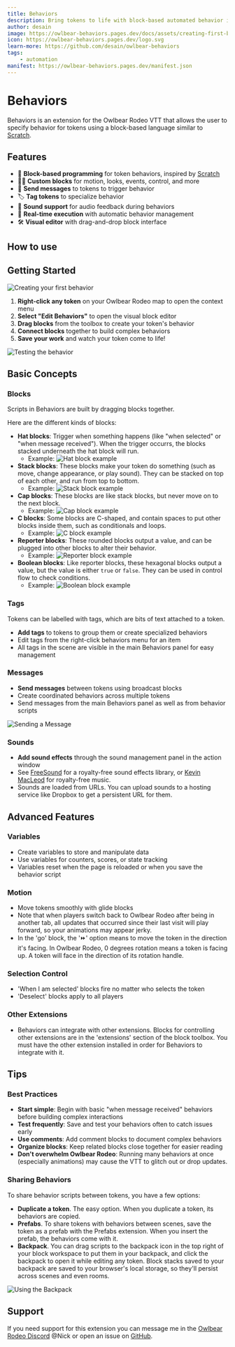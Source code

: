 ```yaml
---
title: Behaviors
description: Bring tokens to life with block-based automated behavior inspired by Scratch.
author: desain
image: https://owlbear-behaviors.pages.dev/docs/assets/creating-first-behavior.gif
icon: https://owlbear-behaviors.pages.dev/logo.svg
learn-more: https://github.com/desain/owlbear-behaviors
tags:
    - automation
manifest: https://owlbear-behaviors.pages.dev/manifest.json
---
```


# Behaviors

Behaviors is an extension for the Owlbear Rodeo VTT that allows the user to specify behavior for tokens using a block-based language similar to [Scratch](https://scratch.mit.edu/).

## Features

-   🧩 **Block-based programming** for token behaviors, inspired by [Scratch](https://scratch.mit.edu/)
-   🏃‍♂️ **Custom blocks** for motion, looks, events, control, and more
-   💌 **Send messages** to tokens to trigger behavior
-   🏷️ **Tag tokens** to specialize behavior
-   🎵 **Sound support** for audio feedback during behaviors
-   🔄 **Real-time execution** with automatic behavior management
-   🛠️ **Visual editor** with drag-and-drop block interface

## How to use

## Getting Started

![Creating your first behavior](https://owlbear-behaviors.pages.dev/docs/assets/creating-first-behavior.gif)

1. **Right-click any token** on your Owlbear Rodeo map to open the context menu
2. **Select "Edit Behaviors"** to open the visual block editor
3. **Drag blocks** from the toolbox to create your token's behavior
4. **Connect blocks** together to build complex behaviors
5. **Save your work** and watch your token come to life!

![Testing the behavior](https://owlbear-behaviors.pages.dev/docs/assets/testing-behavior.gif)

## Basic Concepts

### Blocks

Scripts in Behaviors are built by dragging blocks together.

Here are the different kinds of blocks:

-   **Hat blocks**: Trigger when something happens (like "when selected" or "when message received"). When the trigger occurrs, the blocks stacked underneath the hat block will run.
    -   Example: ![Hat block example](https://owlbear-behaviors.pages.dev/docs/assets/hat-block-example.svg)
-   **Stack blocks**: These blocks make your token do something (such as move, change appearance, or play sound). They can be stacked on top of each other, and run from top to bottom.
    -   Example: ![Stack block example](https://owlbear-behaviors.pages.dev/docs/assets/stack-block-example.svg)
-   **Cap blocks**: These blocks are like stack blocks, but never move on to the next block.
    -   Example: ![Cap block example](https://owlbear-behaviors.pages.dev/docs/assets/cap-block-example.svg)
-   **C blocks**: Some blocks are C-shaped, and contain spaces to put other blocks inside them, such as conditionals and loops.
    -   Example: ![C block example](https://owlbear-behaviors.pages.dev/docs/assets/c-block-example.svg)
-   **Reporter blocks**: These rounded blocks output a value, and can be plugged into other blocks to alter their behavior.
    -   Example: ![Reporter block example](https://owlbear-behaviors.pages.dev/docs/assets/reporter-block-example.svg)
-   **Boolean blocks**: Like reporter blocks, these hexagonal blocks output a value, but the value is either `true` or `false`. They can be used in control flow to check conditions.
    -   Example: ![Boolean block example](https://owlbear-behaviors.pages.dev/docs/assets/boolean-block-example.svg)

### Tags

Tokens can be labelled with tags, which are bits of text attached to a token.

-   **Add tags** to tokens to group them or create specialized behaviors
-   Edit tags from the right-click behaviors menu for an item
-   All tags in the scene are visible in the main Behaviors panel for easy management

### Messages

-   **Send messages** between tokens using broadcast blocks
-   Create coordinated behaviors across multiple tokens
-   Send messages from the main Behaviors panel as well as from behavior scripts

![Sending a Message](https://owlbear-behaviors.pages.dev/docs/assets/sending-message.gif)

### Sounds

-   **Add sound effects** through the sound management panel in the action window
-   See [FreeSound](https://freesound.org/) for a royalty-free sound effects library, or [Kevin MacLeod](https://incompetech.com/music/royalty-free/music.html) for royalty-free music.
-   Sounds are loaded from URLs. You can upload sounds to a hosting service like Dropbox to get a persistent URL for them.

## Advanced Features

### Variables

-   Create variables to store and manipulate data
-   Use variables for counters, scores, or state tracking
-   Variables reset when the page is reloaded or when you save the behavior script

### Motion

-   Move tokens smoothly with glide blocks
-   Note that when players switch back to Owlbear Rodeo after being in another tab, all updates that occurred since their last visit will play forward, so your animations may appear jerky.
-   In the 'go' block, the '⏩' option means to move the token in the direction it's facing. In Owlbear Rodeo, 0 degrees rotation means a token is facing up. A token will face in the direction of its rotation handle.

### Selection Control

-   'When I am selected' blocks fire no matter who selects the token
-   'Deselect' blocks apply to all players

### Other Extensions

-   Behaviors can integrate with other extensions. Blocks for controlling other extensions are in the 'extensions' section of the block toolbox. You must have the other extension installed in order for Behaviors to integrate with it.

## Tips

### Best Practices

-   **Start simple**: Begin with basic "when message received" behaviors before building complex interactions
-   **Test frequently**: Save and test your behaviors often to catch issues early
-   **Use comments**: Add comment blocks to document complex behaviors
-   **Organize blocks**: Keep related blocks close together for easier reading
-   **Don't overwhelm Owlbear Rodeo**: Running many behaviors at once (especially animations) may cause the VTT to glitch out or drop updates.

### Sharing Behaviors

To share behavior scripts between tokens, you have a few options:

-   **Duplicate a token**. The easy option. When you duplicate a token, its behaviors are copied.
-   **Prefabs**. To share tokens with behaviors between scenes, save the token as a prefab with the Prefabs extension. When you insert the prefab, the behaviors come with it.
-   **Backpack**. You can drag scripts to the backpack icon in the top right of your block workspace to put them in your backpack, and click the backpack to open it while editing any token. Block stacks saved to your backpack are saved to your browser's local storage, so they'll persist across scenes and even rooms.

![Using the Backpack](https://owlbear-behaviors.pages.dev/docs/assets/backpack.gif)

## Support

If you need support for this extension you can message me in the [Owlbear Rodeo Discord](https://discord.com/invite/u5RYMkV98s) @Nick or open an issue on [GitHub](https://github.com/desain/owlbear-behaviors/issues).
